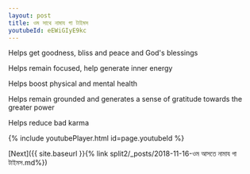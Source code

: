 ```yaml
---
layout: post
title: ওম সাথে নামায গা টাইমস
youtubeId: eEWiGIyE9kc
---
```

 
 
Helps get goodness, bliss and peace and God's blessings
 
Helps remain focused, help generate inner energy 
 
Helps boost physical and mental health 
 
Helps remain grounded and generates a sense of gratitude towards the greater power 
 
Helps reduce bad karma
 
 
 
 


{% include youtubePlayer.html id=page.youtubeId %}
 
[Next]({{ site.baseurl }}{% link  split2/_posts/2018-11-16-ওম আসতে নামায গা টাইমস.md%})
 
